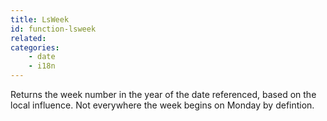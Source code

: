 ```yaml
---
title: LsWeek
id: function-lsweek
related:
categories:
    - date
    - i18n
---
```


Returns the week number in the year of the date referenced, based on the local influence. Not everywhere the week begins on Monday by defintion.
